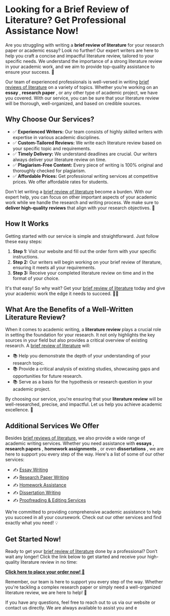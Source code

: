 # Looking for a Brief Review of Literature? Get Professional Assistance Now!

Are you struggling with writing a **brief review of literature** for your research paper or academic essay? Look no further! Our expert writers are here to help you craft a concise and impactful literature review, tailored to your specific needs. We understand the importance of a strong literature review in your academic work, and we aim to provide top-quality assistance to ensure your success. 🌟

Our team of experienced professionals is well-versed in writing [brief reviews of literature](https://tinyurl.com/topessay?keyword=brief+review+of+literature) on a variety of topics. Whether you’re working on an **essay** , **research paper** , or any other type of academic project, we have you covered. With our service, you can be sure that your literature review will be thorough, well-organized, and based on credible sources.

## Why Choose Our Services?

- ✅ **Experienced Writers:** Our team consists of highly skilled writers with expertise in various academic disciplines.
- ✅ **Custom-Tailored Reviews:** We write each literature review based on your specific topic and requirements.
- ✅ **Timely Delivery:** We understand deadlines are crucial. Our writers always deliver your literature review on time.
- ✅ **Plagiarism-Free Content:** Every piece of writing is 100% original and thoroughly checked for plagiarism.
- ✅ **Affordable Prices:** Get professional writing services at competitive prices. We offer affordable rates for students.

Don't let writing a [brief review of literature](https://tinyurl.com/topessay?keyword=brief+review+of+literature) become a burden. With our expert help, you can focus on other important aspects of your academic work while we handle the research and writing process. We make sure to **deliver high-quality reviews** that align with your research objectives. 🌱

## How It Works

Getting started with our service is simple and straightforward. Just follow these easy steps:

1. **Step 1:** Visit our website and fill out the order form with your specific instructions.
2. **Step 2:** Our writers will begin working on your brief review of literature, ensuring it meets all your requirements.
3. **Step 3:** Receive your completed literature review on time and in the format of your choice.

It's that easy! So why wait? Get your [brief review of literature](https://tinyurl.com/topessay?keyword=brief+review+of+literature) today and give your academic work the edge it needs to succeed. 💼✨

## What Are the Benefits of a Well-Written Literature Review?

When it comes to academic writing, a **literature review** plays a crucial role in setting the foundation for your research. It not only highlights the key sources in your field but also provides a critical overview of existing research. A [brief review of literature](https://tinyurl.com/topessay?keyword=brief+review+of+literature) will:

- 📚 Help you demonstrate the depth of your understanding of your research topic.
- 📚 Provide a critical analysis of existing studies, showcasing gaps and opportunities for future research.
- 📚 Serve as a basis for the hypothesis or research question in your academic project.

By choosing our service, you're ensuring that your **literature review** will be well-researched, precise, and impactful. Let us help you achieve academic excellence. 💯

## Additional Services We Offer

Besides [brief reviews of literature](https://tinyurl.com/topessay?keyword=brief+review+of+literature), we also provide a wide range of academic writing services. Whether you need assistance with **essays** , **research papers** , **homework assignments** , or even **dissertations** , we are here to support you every step of the way. Here's a list of some of our other services:

- ✍️ [Essay Writing](https://tinyurl.com/topessay?keyword=brief+review+of+literature)
- ✍️ [Research Paper Writing](https://tinyurl.com/topessay?keyword=brief+review+of+literature)
- ✍️ [Homework Assistance](https://tinyurl.com/topessay?keyword=brief+review+of+literature)
- ✍️ [Dissertation Writing](https://tinyurl.com/topessay?keyword=brief+review+of+literature)
- ✍️ [Proofreading & Editing Services](https://tinyurl.com/topessay?keyword=brief+review+of+literature)

We’re committed to providing comprehensive academic assistance to help you succeed in all your coursework. Check out our other services and find exactly what you need! 💡

## Get Started Now!

Ready to get your [brief review of literature](https://tinyurl.com/topessay?keyword=brief+review+of+literature) done by a professional? Don’t wait any longer! Click the link below to get started and receive your high-quality literature review in no time:

[**Click here to place your order now! 🚀**](https://tinyurl.com/topessay?keyword=brief+review+of+literature)

Remember, our team is here to support you every step of the way. Whether you're tackling a complex research paper or simply need a well-organized literature review, we are here to help! 📘

If you have any questions, feel free to reach out to us via our website or contact us directly. We are always available to assist you and e
